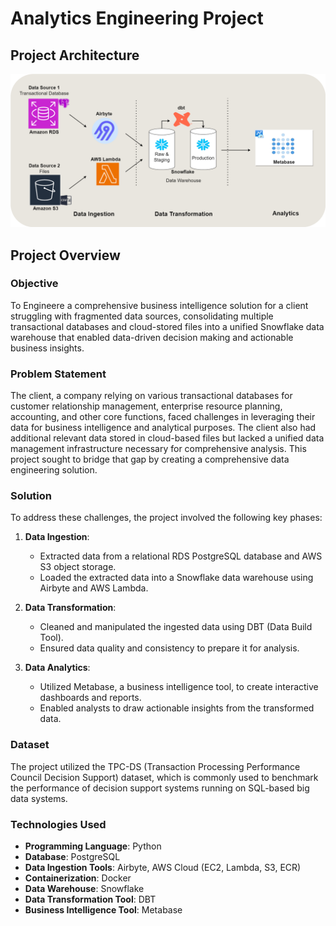 # Analytics Engineering Project

<h2>Project Architecture</h2>
<p align="center">
  <img src="https://github.com/efrenmo/Analytics-Engineering-Project/blob/main/Screenshots/ae_infra_l.drawio.png" />
</p>

## Project Overview

### Objective

To Engineere a comprehensive business intelligence solution for a client struggling with fragmented data sources, consolidating multiple transactional databases and cloud-stored files into a unified Snowflake data warehouse that enabled data-driven decision making and actionable business insights.

### Problem Statement

The client, a company relying on various transactional databases for customer relationship management, enterprise resource planning, accounting, and other core functions, faced challenges in leveraging their data for business intelligence and analytical purposes. The client also had additional relevant data stored in cloud-based files but lacked a unified data management infrastructure necessary for comprehensive analysis. This project sought to bridge that gap by creating a comprehensive data engineering solution.

### Solution

To address these challenges, the project involved the following key phases:

1. **Data Ingestion**:
   - Extracted data from a relational RDS PostgreSQL database and AWS S3 object storage.
   - Loaded the extracted data into a Snowflake data warehouse using Airbyte and AWS Lambda.

2. **Data Transformation**:
   - Cleaned and manipulated the ingested data using DBT (Data Build Tool).
   - Ensured data quality and consistency to prepare it for analysis.

3. **Data Analytics**:
   - Utilized Metabase, a business intelligence tool, to create interactive dashboards and reports.
   - Enabled analysts to draw actionable insights from the transformed data.

### Dataset

The project utilized the TPC-DS (Transaction Processing Performance Council Decision Support) dataset, which is commonly used to benchmark the performance of decision support systems running on SQL-based big data systems.

### Technologies Used

- **Programming Language**: Python
- **Database**: PostgreSQL
- **Data Ingestion Tools**: Airbyte, AWS Cloud (EC2, Lambda, S3, ECR)
- **Containerization**: Docker
- **Data Warehouse**: Snowflake
- **Data Transformation Tool**: DBT
- **Business Intelligence Tool**: Metabase




